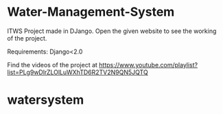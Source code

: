 # Water-Management-System
ITWS Project made in DJango. Open the given website to see the working of the project.

Requirements: Django<2.0

Find the videos of the project at https://www.youtube.com/playlist?list=PLg9wDlrZLOlLuWXhTD6R2TV2N9QN5JQTQ
# watersystem
